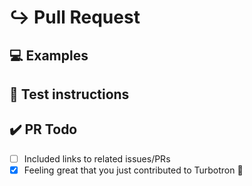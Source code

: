 <!--
  Thank you for filing a pull request! 🥰
  Please make sure that the issue/bug have not been filed already. 🙏
  Remember - Turbotron is supposed to be as small as possible.
-->

# ↪️ Pull Request

<!---
  This is where you write some information about the PR.
  What it sovles, what it does, etc.
  See if any issues relates to your PR and please tag them.
-->

## 💻 Examples

<!--
  Add screenshots or other examples to make it easier to understand the PR. 🙏
-->

## 🚨 Test instructions

<!-- What is necessary to try this PR out? -->

## ✔️ PR Todo

- [ ] Included links to related issues/PRs
- [x] Feeling great that you just contributed to Turbotron 🥰

<!-- Thank you so much for contributing to Turbotron. 🥰 -->